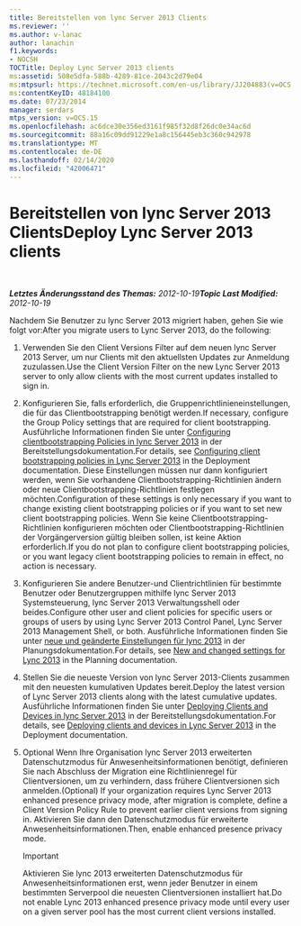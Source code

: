 ```yaml
---
title: Bereitstellen von lync Server 2013 Clients
ms.reviewer: ''
ms.author: v-lanac
author: lanachin
f1.keywords:
- NOCSH
TOCTitle: Deploy Lync Server 2013 clients
ms:assetid: 508e5dfa-588b-4289-81ce-2043c2d79e04
ms:mtpsurl: https://technet.microsoft.com/en-us/library/JJ204883(v=OCS.15)
ms:contentKeyID: 48184100
ms.date: 07/23/2014
manager: serdars
mtps_version: v=OCS.15
ms.openlocfilehash: ac6dce30e356ed3161f985f32d8f26dc0e34ac6d
ms.sourcegitcommit: 88a16c09dd91229e1a8c156445eb3c360c942978
ms.translationtype: MT
ms.contentlocale: de-DE
ms.lasthandoff: 02/14/2020
ms.locfileid: "42006471"
---
```

<div data-xmlns="http://www.w3.org/1999/xhtml">

<div class="topic" data-xmlns="http://www.w3.org/1999/xhtml" data-msxsl="urn:schemas-microsoft-com:xslt" data-cs="http://msdn.microsoft.com/">

<div data-asp="http://msdn2.microsoft.com/asp">

# <a name="deploy-lync-server-2013-clients"></a><span data-ttu-id="7d8f9-102">Bereitstellen von lync Server 2013 Clients</span><span class="sxs-lookup"><span data-stu-id="7d8f9-102">Deploy Lync Server 2013 clients</span></span>

</div>

<div id="mainSection">

<div id="mainBody">

<span> </span>

<span data-ttu-id="7d8f9-103">_**Letztes Änderungsstand des Themas:** 2012-10-19_</span><span class="sxs-lookup"><span data-stu-id="7d8f9-103">_**Topic Last Modified:** 2012-10-19_</span></span>

<span data-ttu-id="7d8f9-104">Nachdem Sie Benutzer zu lync Server 2013 migriert haben, gehen Sie wie folgt vor:</span><span class="sxs-lookup"><span data-stu-id="7d8f9-104">After you migrate users to Lync Server 2013, do the following:</span></span>

1.  <span data-ttu-id="7d8f9-105">Verwenden Sie den Client Versions Filter auf dem neuen lync Server 2013 Server, um nur Clients mit den aktuellsten Updates zur Anmeldung zuzulassen.</span><span class="sxs-lookup"><span data-stu-id="7d8f9-105">Use the Client Version Filter on the new Lync Server 2013 server to only allow clients with the most current updates installed to sign in.</span></span>

2.  <span data-ttu-id="7d8f9-106">Konfigurieren Sie, falls erforderlich, die Gruppenrichtlinieneinstellungen, die für das Clientbootstrapping benötigt werden.</span><span class="sxs-lookup"><span data-stu-id="7d8f9-106">If necessary, configure the Group Policy settings that are required for client bootstrapping.</span></span> <span data-ttu-id="7d8f9-107">Ausführliche Informationen finden Sie unter [Configuring clientbootstrapping Policies in lync Server 2013](lync-server-2013-configuring-client-bootstrapping-policies.md) in der Bereitstellungsdokumentation.</span><span class="sxs-lookup"><span data-stu-id="7d8f9-107">For details, see [Configuring client bootstrapping policies in Lync Server 2013](lync-server-2013-configuring-client-bootstrapping-policies.md) in the Deployment documentation.</span></span> <span data-ttu-id="7d8f9-108">Diese Einstellungen müssen nur dann konfiguriert werden, wenn Sie vorhandene Clientbootstrapping-Richtlinien ändern oder neue Clientbootstrapping-Richtlinien festlegen möchten.</span><span class="sxs-lookup"><span data-stu-id="7d8f9-108">Configuration of these settings is only necessary if you want to change existing client bootstrapping policies or if you want to set new client bootstrapping policies.</span></span> <span data-ttu-id="7d8f9-109">Wenn Sie keine Clientbootstrapping-Richtlinien konfigurieren möchten oder Clientbootstrapping-Richtlinien der Vorgängerversion gültig bleiben sollen, ist keine Aktion erforderlich.</span><span class="sxs-lookup"><span data-stu-id="7d8f9-109">If you do not plan to configure client bootstrapping policies, or you want legacy client bootstrapping policies to remain in effect, no action is necessary.</span></span>

3.  <span data-ttu-id="7d8f9-110">Konfigurieren Sie andere Benutzer-und Clientrichtlinien für bestimmte Benutzer oder Benutzergruppen mithilfe lync Server 2013 Systemsteuerung, lync Server 2013 Verwaltungsshell oder beides.</span><span class="sxs-lookup"><span data-stu-id="7d8f9-110">Configure other user and client policies for specific users or groups of users by using Lync Server 2013 Control Panel, Lync Server 2013 Management Shell, or both.</span></span> <span data-ttu-id="7d8f9-111">Ausführliche Informationen finden Sie unter [neue und geänderte Einstellungen für lync 2013](lync-server-2013-new-and-changed-settings-for-lync-2013.md) in der Planungsdokumentation.</span><span class="sxs-lookup"><span data-stu-id="7d8f9-111">For details, see [New and changed settings for Lync 2013](lync-server-2013-new-and-changed-settings-for-lync-2013.md) in the Planning documentation.</span></span>

4.  <span data-ttu-id="7d8f9-112">Stellen Sie die neueste Version von lync Server 2013-Clients zusammen mit den neuesten kumulativen Updates bereit.</span><span class="sxs-lookup"><span data-stu-id="7d8f9-112">Deploy the latest version of Lync Server 2013 clients along with the latest cumulative updates.</span></span> <span data-ttu-id="7d8f9-113">Ausführliche Informationen finden Sie unter [Deploying Clients and Devices in lync Server 2013](lync-server-2013-deploying-clients-and-devices.md) in der Bereitstellungsdokumentation.</span><span class="sxs-lookup"><span data-stu-id="7d8f9-113">For details, see [Deploying clients and devices in Lync Server 2013](lync-server-2013-deploying-clients-and-devices.md) in the Deployment documentation.</span></span>

5.  <span data-ttu-id="7d8f9-114">Optional Wenn Ihre Organisation lync Server 2013 erweiterten Datenschutzmodus für Anwesenheitsinformationen benötigt, definieren Sie nach Abschluss der Migration eine Richtlinienregel für Clientversionen, um zu verhindern, dass frühere Clientversionen sich anmelden.</span><span class="sxs-lookup"><span data-stu-id="7d8f9-114">(Optional) If your organization requires Lync Server 2013 enhanced presence privacy mode, after migration is complete, define a Client Version Policy Rule to prevent earlier client versions from signing in.</span></span> <span data-ttu-id="7d8f9-115">Aktivieren Sie dann den Datenschutzmodus für erweiterte Anwesenheitsinformationen.</span><span class="sxs-lookup"><span data-stu-id="7d8f9-115">Then, enable enhanced presence privacy mode.</span></span>
    
    <div>
    

    > [!IMPORTANT]  
    > <span data-ttu-id="7d8f9-116">Aktivieren Sie lync 2013 erweiterten Datenschutzmodus für Anwesenheitsinformationen erst, wenn jeder Benutzer in einem bestimmten Serverpool die neuesten Clientversionen installiert hat.</span><span class="sxs-lookup"><span data-stu-id="7d8f9-116">Do not enable Lync 2013 enhanced presence privacy mode until every user on a given server pool has the most current client versions installed.</span></span>

    
    </div>

</div>

<span> </span>

</div>

</div>

</div>

